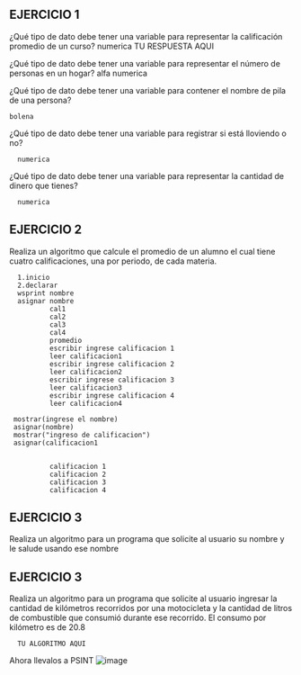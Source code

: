 ## EJERCICIO 1

¿Qué tipo de dato debe tener una variable para representar la calificación promedio de un
curso?
numerica
      TU RESPUESTA AQUI

¿Qué tipo de dato debe tener una variable para representar el número de personas en un
hogar?
alfa numerica
    

¿Qué tipo de dato debe tener una variable para contener el nombre de pila de una persona?

    bolena

¿Qué tipo de dato debe tener una variable para registrar si está lloviendo o no?

      numerica

¿Qué tipo de dato debe tener una variable para representar la cantidad de dinero que
tienes?

      numerica
      
## EJERCICIO 2

Realiza un algoritmo que calcule el promedio de un alumno el cual tiene cuatro calificaciones, una por periodo, de cada materia.

      1.inicio
      2.declarar
      wsprint nombre
      asignar nombre
              cal1
              cal2
              cal3
              cal4
              promedio
              escribir ingrese calificacion 1
              leer calificacion1
              escribir ingrese calificacion 2
              leer calificacion2
              escribir ingrese calificacion 3
              leer calificacion3
              escribir ingrese calificacion 4
              leer calificacion4
              
     mostrar(ingrese el nombre)
     asignar(nombre)
     mostrar("ingreso de calificacion")
     asignar(calificacion1

              
              calificacion 1
              calificacion 2
              calificacion 3
              calificacion 4
              
      
      
## EJERCICIO 3

Realiza un algoritmo para un programa que solicite al usuario su nombre y le salude usando ese nombre

        

## EJERCICIO 3

Realiza un algoritmo para  un programa que solicite al usuario ingresar la cantidad de kilómetros recorridos por una motocicleta y la cantidad de litros de combustible que consumió durante ese recorrido. El consumo por kilómetro es de 20.8

      TU ALGORITMO AQUI  

Ahora llevalos a PSINT
![image](https://user-images.githubusercontent.com/113805045/192121833-e3f1d55a-969c-4bb4-89a3-d266672873af.png)
